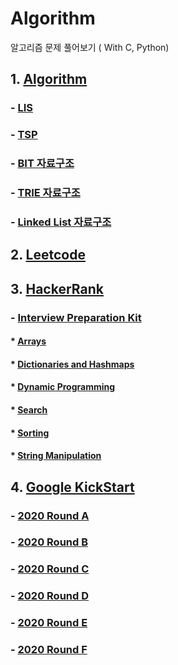 # Algorithm
알고리즘 문제 풀어보기 ( With C, Python)

## 1. [Algorithm](https://github.com/donusKim/Algorithm/tree/master/Algorithm)
### - [LIS](https://github.com/donusKim/Algorithm/blob/master/Algorithm/LIS(N*log(N)).cpp)
### - [TSP](https://github.com/donusKim/Algorithm/blob/master/Algorithm/TSP(BY_DP).cpp)
### - [BIT 자료구조](https://github.com/donusKim/Algorithm/tree/master/Algorithm/BIT)
### - [TRIE 자료구조](https://github.com/donusKim/Algorithm/tree/master/Algorithm/Trie)
### - [Linked List 자료구조](https://github.com/donusKim/Algorithm/tree/master/Algorithm/LinkedList)


## 2. [Leetcode](https://github.com/donusKim/Algorithm/tree/master/Leetcode)

## 3. [HackerRank](https://github.com/donusKim/Algorithm/tree/master/HackerRank)
### - [Interview Preparation Kit](https://github.com/donusKim/Algorithm/tree/master/HackerRank/Interview%20Preparation%20Kit)
#### * [Arrays](https://github.com/donusKim/Algorithm/tree/master/HackerRank/Interview%20Preparation%20Kit/Arrays)
#### * [Dictionaries and Hashmaps](https://github.com/donusKim/Algorithm/tree/master/HackerRank/Interview%20Preparation%20Kit/Dictionaries%20and%20Hashmaps)
#### * [Dynamic Programming](https://github.com/donusKim/Algorithm/tree/master/HackerRank/Interview%20Preparation%20Kit/Dynamic%20Programming)
#### * [Search](https://github.com/donusKim/Algorithm/tree/master/HackerRank/Interview%20Preparation%20Kit/Search)
#### * [Sorting](https://github.com/donusKim/Algorithm/tree/master/HackerRank/Interview%20Preparation%20Kit/Sorting)
#### * [String Manipulation](https://github.com/donusKim/Algorithm/tree/master/HackerRank/Interview%20Preparation%20Kit/String%20Manipulation)

## 4. [Google KickStart](https://github.com/donusKim/Algorithm/tree/master/Google_Kickstart)
### - [2020 Round A](https://github.com/donusKim/Algorithm/tree/master/Google_Kickstart/2020A)
### - [2020 Round B](https://github.com/donusKim/Algorithm/tree/master/Google_Kickstart/2020B)
### - [2020 Round C](https://github.com/donusKim/Algorithm/tree/master/Google_Kickstart/2020C)
### - [2020 Round D](https://github.com/donusKim/Algorithm/tree/master/Google_Kickstart/2020D)
### - [2020 Round E](https://github.com/donusKim/Algorithm/tree/master/Google_Kickstart/2020E)
### - [2020 Round F](https://github.com/donusKim/Algorithm/tree/master/Google_Kickstart/2020F)


